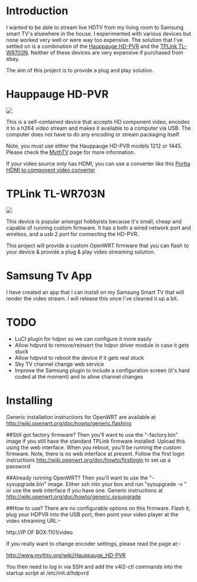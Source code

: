 # Introduction 
I wanted to be able to stream live HDTV from my living room to Samsung smart TV's elsewhere in the house. I experimented with various devices but none worked very well or were way too expensive. The solution that I've settled on is a combination of the [Hauppauge HD-PVR](http://www.mythtv.org/wiki/Hauppauge_HD-PVR) and the [TPLink TL-WR703N](http://wiki.openwrt.org/toh/tp-link/tl-wr703n). Neither of these devices are very expensive if purchased from ebay.

The aim of this project is to provide a plug and play solution.

# Hauppauge HD-PVR 
![](https://www.wheep.co.uk/images/180px-Hd_pvr_small.jpg)

This is a self-contained device that accepts HD component video, encodes it to a h264 video stream and makes it available to a computer via USB. The computer does not have to do any encoding or stream packaging itself. 

Note, you must use either the Hauppauge HD-PVR models 1212 or 1445. Please check the [MythTV](http://www.mythtv.org/wiki/Hauppauge_HD-PVR) page for more information.


If your video source only has HDMI, you can use a converter like this [Portta HDMI to component video converter](http://www.amazon.co.uk/gp/product/B00A8FIQXA)

# TPLink TL-WR703N 
![](https://www.wheep.co.uk/images/tl-wr703n_1.jpg)

This device is popular amongst hobbyists because it's small, cheap and capable of running custom firmware. It has a both a wired network port and wireless, and a usb 2 port for connecting the HD-PVR.

This project will provide a custom OpenWRT firmware that you can flash to your device & provide a plug & play video streaming solution.

# Samsung Tv App 
I have created an app that I can install on my Samsung Smart TV that will render the video stream. I will release this once I've cleaned it up a bit.

# TODO 
 * LuCI plugin for hdpvr so we can configure it more easily
 * Allow hdpvrd to remove/reinsert the hdpvr driver module in case it gets stuck
 * Allow hdpvrd to reboot the device if it gets real stuck
 * Sky TV channel change web service
 * Improve the Samsung plugin to include a configuration screen (it's hard coded at the moment) and to allow channel changes

# Installing 

Generic installation instructions for OpenWRT are available at 
http://wiki.openwrt.org/doc/howto/generic.flashing

##Still got factory firmware?
Then you'll want to use the "-factory.bin" image if you still have the standard
TPLink firmware installed. Upload this using the web interface. When you reboot,
you'll be running the custom firmware. Note, there is no web interface at present.
Follow the first login instructions http://wiki.openwrt.org/doc/howto/firstlogin
to set up a password

##Already running OpenWRT?
Then you'll want to use the "-sysupgrade.bin" image. Either ssh into your box and
run "sysupgrade -v <imagename>" or use the web interface if you have one. Generic
instructions at http://wiki.openwrt.org/doc/howto/generic.sysupgrade

##How to use?
There are no configurable options on this firmware. Flash it, plug your HDPVR into
the USB port, then point your video player at the video streaming URL:-

http://IP OF BOX:1101/video

If you really want to change encoder settings, please read the page at:-

http://www.mythtv.org/wiki/Hauppauge_HD-PVR

You then need to log in via SSH and add the v4l2-ctl commands into the startup script
at /etc/init.d/hdpvrd
